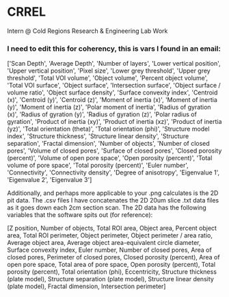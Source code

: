 # CRREL
Intern @ Cold Regions Research &amp; Engineering Lab Work


### I need to edit this for coherency, this is vars I found in an email: 
['Scan Depth', 'Average Depth', 'Number of layers', 'Lower vertical position', 'Upper vertical position', 'Pixel size', 'Lower grey threshold', 'Upper grey threshold', 'Total VOI volume', 'Object volume', 'Percent object volume', 'Total VOI surface', 'Object surface', 'Intersection surface', 'Object surface / volume ratio', 'Object surface density', 'Surface convexity index', 'Centroid (x)', 'Centroid (y)', 'Centroid (z)', 'Moment of inertia (x)', 'Moment of inertia (y)', 'Moment of inertia (z)', 'Polar moment of inertia', 'Radius of gyration (x)', 'Radius of gyration (y)', 'Radius of gyration (z)', 'Polar radius of gyration', 'Product of inertia (xy)', 'Product of inertia (xz)', 'Product of inertia (yz)', 'Total orientation (theta)', 'Total orientation (phi)', 'Structure model index', 'Structure thickness', 'Structure linear density', 'Structure separation', 'Fractal dimension', 'Number of objects', 'Number of closed pores', 'Volume of closed pores', 'Surface of closed pores', 'Closed porosity (percent)', 'Volume of open pore space', 'Open porosity (percent)', 'Total volume of pore space', 'Total porosity (percent)', 'Euler number', 'Connectivity', 'Connectivity density', 'Degree of anisotropy', 'Eigenvalue 1', 'Eigenvalue 2', 'Eigenvalue 3']

 


Additionally, and perhaps more applicable to your .png calculates is the 2D pit data. The .csv files I have concatenates the 2D 20um slice .txt data files as it goes down each 2cm section scan. The 2D data has the following variables that the software spits out (for reference):

 

[Z position, Number of objects, Total ROI area, Object area, Percent object area, Total ROI perimeter, Object perimeter, Object perimeter / area ratio, Average object area, Average object area-equivalent circle diameter, Surface convexity index, Euler number, Number of closed pores, Area of closed pores, Perimeter of closed pores, Closed porosity (percent), Area of open pore space, Total area of pore space, Open porosity (percent), Total porosity (percent), Total orientation (phi), Eccentricity, Structure thickness (plate model), Structure separation (plate model), Structure linear density (plate model), Fractal dimension, Intersection perimeter]
